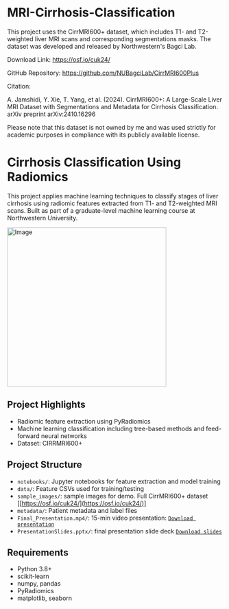# MRI-Cirrhosis-Classification

This project uses the CirrMRI600+ dataset, which includes T1- and T2-weighted liver MRI scans and corresponding segmentations masks. The dataset was developed and released by Northwestern's Bagci Lab.

Download Link: https://osf.io/cuk24/

GitHub Repository: https://github.com/NUBagciLab/CirrMRI600Plus

Citation:

A. Jamshidi, Y. Xie, T. Yang, et al. (2024). CirrMRI600+: A Large-Scale Liver MRI Dataset with Segmentations and Metadata for Cirrhosis Classification. arXiv preprint arXiv:2410.16296

Please note that this dataset is not owned by me and was used strictly for academic purposes in compliance with its publicly available license.

# Cirrhosis Classification Using Radiomics

This project applies machine learning techniques to classify stages of liver cirrhosis using radiomic features extracted from T1- and T2-weighted MRI scans. Built as part of a graduate-level machine learning course at Northwestern University.

<img width="371" alt="Image" src="https://github.com/user-attachments/assets/8339ea61-7b95-4661-9874-a3eb22b0a2c9" />

## Project Highlights
- Radiomic feature extraction using PyRadiomics
- Machine learning classification including tree-based methods and feed-forward neural networks
- Dataset: CIRRMRI600+

## Project Structure
- `notebooks/`: Jupyter notebooks for feature extraction and model training
- `data/`: Feature CSVs used for training/testing
- `sample_images/`: sample images for demo. Full CirrMRI600+ dataset [[https://osf.io/cuk24/](https://osf.io/cuk24/)]
- `metadata/`: Patient metadata and label files
- `Final_Presentation.mp4/`: 15-min video presentation: [`Download presentation`](Final_Presentation.mp4)
- `PresentationSlides.pptx/`: final presentation slide deck [`Download slides`](PresentationSlides.pptx)  

## Requirements
- Python 3.8+
- scikit-learn
- numpy, pandas
- PyRadiomics
- matplotlib, seaborn
